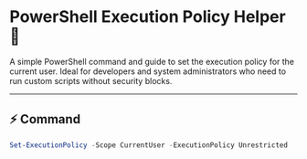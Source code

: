 # PowerShell Execution Policy Helper 🔐

A simple PowerShell command and guide to set the execution policy for the current user. Ideal for developers and system administrators who need to run custom scripts without security blocks.

---

## ⚡ Command

```powershell
Set-ExecutionPolicy -Scope CurrentUser -ExecutionPolicy Unrestricted
